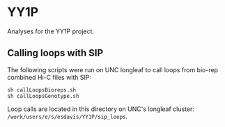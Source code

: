 # YY1P

Analyses for the YY1P project.

## Calling loops with SIP

The following scripts were run on UNC longleaf to call loops
from bio-rep combined Hi-C files with SIP:

```{bash}
sh callLoopsBioreps.sh
sh callLoopsGenotype.sh
```

Loop calls are located in this directory on UNC's longleaf cluster:
`/work/users/e/s/esdavis/YY1P/sip_loops`.